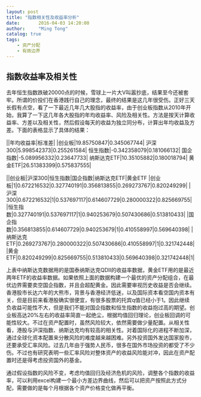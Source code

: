 ```yaml
---
layout: post
title: "指数相关性及收益率分析"
date:       2016-04-03 14:20:00
author:     "Ming Tong"
catalog: true
tags:
    - 资产分配
    - 有效边界
---
```


指数收益率及相关性
-----------------

去年恒生指数跌破20000点的时候，雪球上一片大V叫嚣抄底，结果至今还被套牢。所谓的价投们在香港践行自己的理念，最终的结果是这几年很受伤。正好三天长假有点空，看了一下最近几年几大股指的收益率，由于创业板指数从2010年开始，我算了一下这几年各大股指的年均收益率、风险及相关性。方法是按天计算收益率、方差以及相关性，然后假设每天的收益为独立同分布，计算出年均收益及方差。下面的表格显示了具体的结果：

||年均收益率|标准差|
|创业板|19.85750847|0.345067744|
沪深300|5.998542373|0.255261584|
恒生指数|-0.342358079|0.181066132|
国企指数|-5.089956332|0.23647733|
纳斯达克ETF|10.35105882|0.180018794|
黄金ETF|26.51383399|0.575837555|

||创业板|沪深300|恒生指数|国企指数|纳斯达克ETF|黄金ETF
|创业板|1|0.672216532|0.327740191|0.356813855|0.269273767|0.820249299|
|沪深300|0.672216532|1|0.537697117|0.614607729|0.280000322|0.825669755|
|恒生指数|0.327740191|0.537697117|1|0.940253679|0.507430686|0.513810433|
|国企指数|0.356813855|0.614607729|0.940253679|1|0.410558997|0.569640398|
|纳斯达克ETF|0.269273767|0.280000322|0.507430686|0.410558997|1|0.321742448|
|黄金ETF|0.820249299|0.825669755|0.513810433|0.569640398|0.321742448|1|

上表中纳斯达克数据用的是国泰纳斯达克QDII的收益率数据，黄金ETF用的是最近两年ETF的收益率数据。如果依照上面的数据构建一个最优的资产分配组合，在最优边界需要卖空国企指数，并且会超配黄金。因此需要审视历史收益是否会继续。香港股市长达六年的大熊市，背景与香港经济低迷，以及国际资本看空国内资本有关，但是目前来看港股确实很便宜，有很多股票的托宾q值已经小于1。因此继续负收益可能性不大，但是我们不能对国企指数和恒生指数的收益抱过高的期望。创业板高达20%左右的收益率简直一起绝尘，根据均值回归理论，创业板回调的可能性较大。不过在资产配置时，虽然风险较大，依然需要做少量配置。从相关性看，港股与沪深指数、纳斯达克均有较高的相关性。对着国际化的进程不断加深，通过全球化资本配置来分散风险的难度越来越困难。另外投资国外发达国家股市，还要承受汇率风险。过去几年由于强势人民币，很多在国外市场投资的都受了不少伤。不过也有研究表明一些汇率风险对整体资产的收益风险能对冲，因此在资产配置时还是得考虑投资国外的基金。

通过假设指数的风险不变，考虑均值回归及经济危机的风险，调整各个指数的收益率，可以利用excel构建一个最小方差边界曲线，然后可以把资产按照此方式分配，需要做的是每个月根据各个资产价格变化做再平衡。
						

